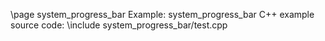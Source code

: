 \page system_progress_bar Example: system_progress_bar
C++ example source code:
\include system_progress_bar/test.cpp
